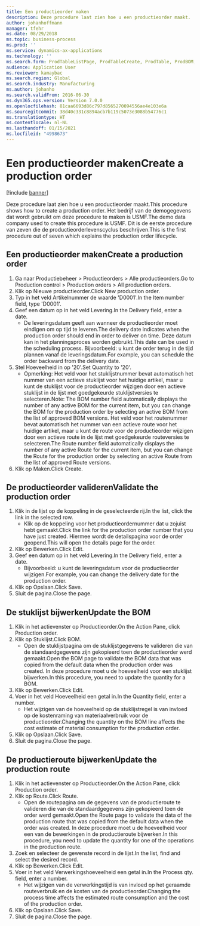```yaml
---
title: Een productieorder maken
description: Deze procedure laat zien hoe u een productieorder maakt.
author: johanhoffmann
manager: tfehr
ms.date: 08/29/2018
ms.topic: business-process
ms.prod: ''
ms.service: dynamics-ax-applications
ms.technology: ''
ms.search.form: ProdTableListPage, ProdTableCreate, ProdTable, ProdBOM, ProdRoute, ProdJournalCreate
audience: Application User
ms.reviewer: kamaybac
ms.search.region: Global
ms.search.industry: Manufacturing
ms.author: johanho
ms.search.validFrom: 2016-06-30
ms.dyn365.ops.version: Version 7.0.0
ms.openlocfilehash: 81caa6693d86c797d8565270094556ae4e103e6a
ms.sourcegitcommit: 38d40c331c8894acb7b119c5073e3088b54776c1
ms.translationtype: HT
ms.contentlocale: nl-NL
ms.lasthandoff: 01/15/2021
ms.locfileid: "4998673"
---
```

# <a name="create-a-production-order"></a><span data-ttu-id="9b45d-103">Een productieorder maken</span><span class="sxs-lookup"><span data-stu-id="9b45d-103">Create a production order</span></span>

[!include [banner](../../includes/banner.md)]

<span data-ttu-id="9b45d-104">Deze procedure laat zien hoe u een productieorder maakt.</span><span class="sxs-lookup"><span data-stu-id="9b45d-104">This procedure shows how to create a production order.</span></span> <span data-ttu-id="9b45d-105">Het bedrijf van de demogegevens dat wordt gebruikt om deze procedure te maken is USMF.</span><span class="sxs-lookup"><span data-stu-id="9b45d-105">The demo data company used to create this procedure is USMF.</span></span> <span data-ttu-id="9b45d-106">Dit is de eerste procedure van zeven die de productieorderlevenscyclus beschrijven.</span><span class="sxs-lookup"><span data-stu-id="9b45d-106">This is the first procedure out of seven which explains the production order lifecycle.</span></span>


## <a name="create-a-production-order"></a><span data-ttu-id="9b45d-107">Een productieorder maken</span><span class="sxs-lookup"><span data-stu-id="9b45d-107">Create a production order</span></span>
1. <span data-ttu-id="9b45d-108">Ga naar Productiebeheer > Productieorders > Alle productieorders.</span><span class="sxs-lookup"><span data-stu-id="9b45d-108">Go to Production control > Production orders > All production orders.</span></span>
2. <span data-ttu-id="9b45d-109">Klik op Nieuwe productieorder.</span><span class="sxs-lookup"><span data-stu-id="9b45d-109">Click New production order.</span></span>
3. <span data-ttu-id="9b45d-110">Typ in het veld Artikelnummer de waarde 'D0001'.</span><span class="sxs-lookup"><span data-stu-id="9b45d-110">In the Item number field, type 'D0001'.</span></span>
4. <span data-ttu-id="9b45d-111">Geef een datum op in het veld Levering.</span><span class="sxs-lookup"><span data-stu-id="9b45d-111">In the Delivery field, enter a date.</span></span>
    * <span data-ttu-id="9b45d-112">De leveringsdatum geeft aan wanneer de productieorder moet eindigen om op tijd te leveren.</span><span class="sxs-lookup"><span data-stu-id="9b45d-112">The delivery date indicates when the production order should end in order to deliver on time.</span></span> <span data-ttu-id="9b45d-113">Deze datum kan in het planningsproces worden gebruikt.</span><span class="sxs-lookup"><span data-stu-id="9b45d-113">This date can be used in the scheduling process.</span></span> <span data-ttu-id="9b45d-114">Bijvoorbeeld: u kunt de order terug in de tijd plannen vanaf de leveringsdatum.</span><span class="sxs-lookup"><span data-stu-id="9b45d-114">For example, you can schedule the order backward from the delivery date.</span></span>  
5. <span data-ttu-id="9b45d-115">Stel Hoeveelheid in op '20'.</span><span class="sxs-lookup"><span data-stu-id="9b45d-115">Set Quantity to '20'.</span></span>
    * <span data-ttu-id="9b45d-116">Opmerking: Het veld voor het stuklijstnummer bevat automatisch het nummer van een actieve stuklijst voor het huidige artikel, maar u kunt de stuklijst voor de productieorder wijzigen door een actieve stuklijst in de lijst met goedgekeurde stuklijstversies te selecteren.</span><span class="sxs-lookup"><span data-stu-id="9b45d-116">Note: The BOM number field automatically displays the number of any active BOM for the current item, but you can change the BOM for the production order by selecting an active BOM from the list of approved BOM versions.</span></span>    <span data-ttu-id="9b45d-117">Het veld voor het routenummer bevat automatisch het nummer van een actieve route voor het huidige artikel, maar u kunt de route voor de productieorder wijzigen door een actieve route in de lijst met goedgekeurde routeversies te selecteren.</span><span class="sxs-lookup"><span data-stu-id="9b45d-117">The Route number field automatically displays the number of any active Route for the current item, but you can change the Route for the production order by selecting an active Route from the list of approved Route versions.</span></span>  
6. <span data-ttu-id="9b45d-118">Klik op Maken.</span><span class="sxs-lookup"><span data-stu-id="9b45d-118">Click Create.</span></span>

## <a name="validate-the-production-order"></a><span data-ttu-id="9b45d-119">De productieorder valideren</span><span class="sxs-lookup"><span data-stu-id="9b45d-119">Validate the production order</span></span>
1. <span data-ttu-id="9b45d-120">Klik in de lijst op de koppeling in de geselecteerde rij.</span><span class="sxs-lookup"><span data-stu-id="9b45d-120">In the list, click the link in the selected row.</span></span>
    * <span data-ttu-id="9b45d-121">Klik op de koppeling voor het productieordernummer dat u zojuist hebt gemaakt.</span><span class="sxs-lookup"><span data-stu-id="9b45d-121">Click the link for the production order number that you have just created.</span></span> <span data-ttu-id="9b45d-122">Hiermee wordt de detailspagina voor de order geopend.</span><span class="sxs-lookup"><span data-stu-id="9b45d-122">This will open the details page for the order.</span></span>  
2. <span data-ttu-id="9b45d-123">Klik op Bewerken.</span><span class="sxs-lookup"><span data-stu-id="9b45d-123">Click Edit.</span></span>
3. <span data-ttu-id="9b45d-124">Geef een datum op in het veld Levering.</span><span class="sxs-lookup"><span data-stu-id="9b45d-124">In the Delivery field, enter a date.</span></span>
    * <span data-ttu-id="9b45d-125">Bijvoorbeeld: u kunt de leveringsdatum voor de productieorder wijzigen.</span><span class="sxs-lookup"><span data-stu-id="9b45d-125">For example, you can change the delivery date for the production order.</span></span>  
4. <span data-ttu-id="9b45d-126">Klik op Opslaan.</span><span class="sxs-lookup"><span data-stu-id="9b45d-126">Click Save.</span></span>
5. <span data-ttu-id="9b45d-127">Sluit de pagina.</span><span class="sxs-lookup"><span data-stu-id="9b45d-127">Close the page.</span></span>

## <a name="update-the-bom"></a><span data-ttu-id="9b45d-128">De stuklijst bijwerken</span><span class="sxs-lookup"><span data-stu-id="9b45d-128">Update the BOM</span></span>
1. <span data-ttu-id="9b45d-129">Klik in het actievenster op Productieorder.</span><span class="sxs-lookup"><span data-stu-id="9b45d-129">On the Action Pane, click Production order.</span></span>
2. <span data-ttu-id="9b45d-130">Klik op Stuklijst.</span><span class="sxs-lookup"><span data-stu-id="9b45d-130">Click BOM.</span></span>
    * <span data-ttu-id="9b45d-131">Open de stuklijstpagina om de stuklijstgegevens te valideren die van de standaardgegevens zijn gekopieerd toen de productieorder werd gemaakt.</span><span class="sxs-lookup"><span data-stu-id="9b45d-131">Open the BOM page to validate the BOM data that was copied from the default data when the production order was created.</span></span> <span data-ttu-id="9b45d-132">In deze procedure moet u de hoeveelheid voor een stuklijst bijwerken.</span><span class="sxs-lookup"><span data-stu-id="9b45d-132">In this procedure, you need to update the quantity for a BOM.</span></span>  
3. <span data-ttu-id="9b45d-133">Klik op Bewerken.</span><span class="sxs-lookup"><span data-stu-id="9b45d-133">Click Edit.</span></span>
4. <span data-ttu-id="9b45d-134">Voer in het veld Hoeveelheid een getal in.</span><span class="sxs-lookup"><span data-stu-id="9b45d-134">In the Quantity field, enter a number.</span></span>
    * <span data-ttu-id="9b45d-135">Het wijzigen van de hoeveelheid op de stuklijstregel is van invloed op de kostenraming van materiaalverbruik voor de productieorder.</span><span class="sxs-lookup"><span data-stu-id="9b45d-135">Changing the quantity on the BOM line affects the cost estimate of material consumption for the production order.</span></span>  
5. <span data-ttu-id="9b45d-136">Klik op Opslaan.</span><span class="sxs-lookup"><span data-stu-id="9b45d-136">Click Save.</span></span>
6. <span data-ttu-id="9b45d-137">Sluit de pagina.</span><span class="sxs-lookup"><span data-stu-id="9b45d-137">Close the page.</span></span>

## <a name="update-the-production-route"></a><span data-ttu-id="9b45d-138">De productieroute bijwerken</span><span class="sxs-lookup"><span data-stu-id="9b45d-138">Update the production route</span></span>
1. <span data-ttu-id="9b45d-139">Klik in het actievenster op Productieorder.</span><span class="sxs-lookup"><span data-stu-id="9b45d-139">On the Action Pane, click Production order.</span></span>
2. <span data-ttu-id="9b45d-140">Klik op Route.</span><span class="sxs-lookup"><span data-stu-id="9b45d-140">Click Route.</span></span>
    * <span data-ttu-id="9b45d-141">Open de routepagina om de gegevens van de productieroute te valideren die van de standaardgegevens zijn gekopieerd toen de order werd gemaakt.</span><span class="sxs-lookup"><span data-stu-id="9b45d-141">Open the Route page to validate the data of the production route that was copied from the default data when the order was created.</span></span> <span data-ttu-id="9b45d-142">In deze procedure moet u de hoeveelheid voor een van de bewerkingen in de productieroute bijwerken.</span><span class="sxs-lookup"><span data-stu-id="9b45d-142">In this procedure, you need to update the quantity for one of the operations in the production route.</span></span>  
3. <span data-ttu-id="9b45d-143">Zoek en selecteer de gewenste record in de lijst.</span><span class="sxs-lookup"><span data-stu-id="9b45d-143">In the list, find and select the desired record.</span></span>
4. <span data-ttu-id="9b45d-144">Klik op Bewerken.</span><span class="sxs-lookup"><span data-stu-id="9b45d-144">Click Edit.</span></span>
5. <span data-ttu-id="9b45d-145">Voer in het veld Verwerkingshoeveelheid een getal in.</span><span class="sxs-lookup"><span data-stu-id="9b45d-145">In the Process qty. field, enter a number.</span></span>
    * <span data-ttu-id="9b45d-146">Het wijzigen van de verwerkingstijd is van invloed op het geraamde routeverbruik en de kosten van de productieorder.</span><span class="sxs-lookup"><span data-stu-id="9b45d-146">Changing the process time affects the estimated route consumption and the cost of the production order.</span></span>  
6. <span data-ttu-id="9b45d-147">Klik op Opslaan.</span><span class="sxs-lookup"><span data-stu-id="9b45d-147">Click Save.</span></span>
7. <span data-ttu-id="9b45d-148">Sluit de pagina.</span><span class="sxs-lookup"><span data-stu-id="9b45d-148">Close the page.</span></span>

